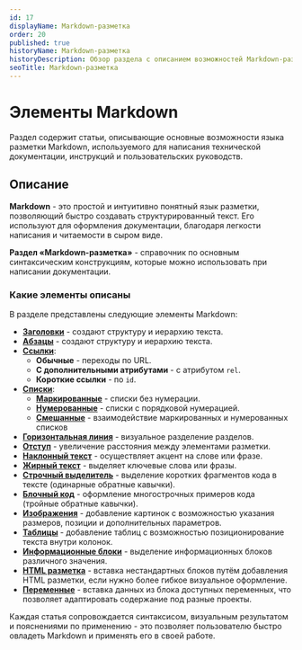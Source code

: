 ```yaml
---
id: 17
displayName: Markdown-разметка
order: 20
published: true
historyName: Markdown-разметка
historyDescription: Обзор раздела с описанием возможностей Markdown-разметки
seoTitle: Markdown-разметка
---
```


# Элементы Markdown

Раздел содержит статьи, описывающие основные возможности языка разметки Markdown, используемого для написания технической
документации, инструкций и пользовательских руководств.


## Описание

**Markdown** - это простой и интуитивно понятный язык разметки, позволяющий быстро создавать структурированный текст.
Его используют для оформления документации, благодаря легкости написания и читаемости в сыром виде.

**Раздел «Markdown-разметка»** - справочник по основным синтаксическим конструкциям, которые можно использовать
при написании документации.


### Какие элементы описаны

В разделе представлены следующие элементы Markdown:

- **[Заголовки]([18])** - создают структуру и иерархию текста.
- **[Абзацы]([26])** - создают структуру и иерархию текста.
- **[Ссылки]([25])**:
  - **Обычные** - переходы по URL.
  - **С дополнительными атрибутами** - с атрибутом `rel`.
  - **Короткие ссылки** - по `id`.
- **[Списки]([69])**:
  - **[Маркированные]([14])** - списки без нумерации.
  - **[Нумерованные]([13])** - списки с порядковой нумерацией.
  - **[Смешанные]([12])** - взаимодействие маркированных и нумерованных списков
- **[Горизонтальная линия]([19])** - визуальное разделение разделов.
- **[Отступ]([24])** - увеличение расстояния между элементами разметки.
- **[Наклонный текст]([23])** - осуществляет акцент на слове или фразе.
- **[Жирный текст]([16])** - выделяет ключевые слова или фразы.
- **[Строчный выделитель]([27])** - выделение коротких фрагментов кода в тексте (одинарные обратные кавычки).
- **[Блочный код]([15])** - оформление многострочных примеров кода (тройные обратные кавычки).
- **[Изображения]([21])** - добавление картинок с возможностью указания размеров, позиции и дополнительных параметров.
- **[Таблицы]([28])** - добавление таблиц с возможностью позиционирование текста внутри колонок.
- **[Информационные блоки]([22])** - выделение информационных блоков различного значения.
- **[HTML разметка]([20])** - вставка нестандартных блоков путём добавления HTML разметки, если нужно более гибкое визуальное оформление.
- **[Переменные]([29])** - вставка данных из блока доступных переменных, что позволяет адаптировать содержание под разные проекты.

Каждая статья сопровождается синтаксисом, визуальным результатом и пояснениями по применению - это позволяет пользователю 
быстро овладеть Markdown и применять его в своей работе.
